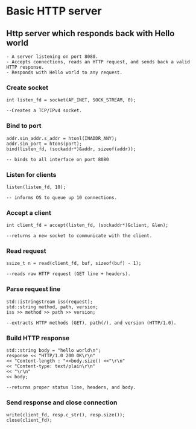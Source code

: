 # Basic HTTP server

## Http server which responds back with Hello world


	- A server listening on port 8080.
	- Accepts connections, reads an HTTP request, and sends back a valid HTTP response.
	- Responds with Hello world to any request.

### Create socket
	int listen_fd = socket(AF_INET, SOCK_STREAM, 0);

	--Creates a TCP/IPv4 socket.

### Bind to port

	addr.sin_addr.s_addr = htonl(INADDR_ANY);
	addr.sin_port = htons(port);
	bind(listen_fd, (sockaddr*)&addr, sizeof(addr));

	-- binds to all interface on port 8080

### Listen for clients
	listen(listen_fd, 10);

	-- informs OS to queue up 10 connections.

### Accept a client
	int client_fd = accept(listen_fd, (sockaddr*)&client, &len);

	--returns a new socket to communicate with the client.

### Read request 
	ssize_t n = read(client_fd, buf, sizeof(buf) - 1);

	--reads raw HTTP request (GET line + headers).

### Parse request line
	std::istringstream iss(request);
	std::string method, path, version;
	iss >> method >> path >> version;

	--extracts HTTP methods (GET), path(/), and version (HTTP/1.0).

### Build HTTP response
	std::string body = "hello world\n";
	response << "HTTP/1.0 200 OK\r\n"
	<< "Content-length : "<<body.size() <<"\r\n"
	<< "Content-type: text/plain\r\n"
	<< "\r\n"
	<< body;

	--returns proper status line, headers, and body.

### Send response and close connection
	write(client_fd, resp.c_str(), resp.size());
	close(client_fd);


